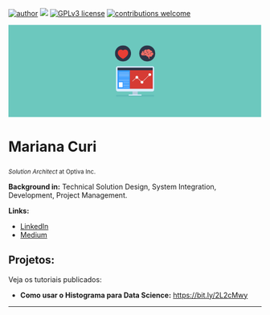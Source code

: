 [![author](https://img.shields.io/badge/author-carlosfab-red.svg)](https://www.linkedin.com/in/mmcuri) [![](https://img.shields.io/badge/python-3.7+-blue.svg)](https://www.python.org/downloads/release/python-365/) [![GPLv3 license](https://img.shields.io/badge/License-GPLv3-blue.svg)](http://perso.crans.org/besson/LICENSE.html) [![contributions welcome](https://img.shields.io/badge/contributions-welcome-brightgreen.svg?style=flat)](https://github.com/mmcuri/ds_handson/issues)

<p align="center">
  <img src="01_1_data.png" >
</p>

# Mariana Curi
<sub>*Solution Architect* at Optiva Inc.</sub>

**Background in:** Technical Solution Design, System Integration, Development, Project Management.

**Links:**
* [LinkedIn](https://www.linkedin.com/in/mmcuri)
* [Medium](https://www.medium.com)


## Projetos:
Veja os tutoriais publicados:

* **Como usar o Histograma para Data Science:** https://bit.ly/2L2cMwy

---




